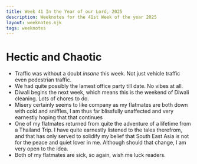 ```yaml
---
title: Week 41 In the Year of our Lord, 2025
description: Weeknotes for the 41st Week of the year 2025
layout: weeknotes.njk
tags: weeknotes
---
```


# Hectic and Chaotic

-   Traffic was without a doubt _insane_ this week. Not just vehicle traffic even pedestrian traffic.
-   We had quite possibly the lamest office party till date. No vibes at all.
-   Diwali begins the next week, which means this is the weekend of Diwali cleaning. Lots of chores to do.
-   Misery certainly seems to like company as my flatmates are both down with cold and sniffles, I am thus far blissfully unaffected and very earnestly hoping that that continues
-   One of my flatmates returned from quite the adventure of a lifetime from a Thailand Trip. I have quite earnestly listened to the tales therefrom, and that has only served to solidify my belief that South East Asia is not for the peace and quiet lover in me. Although should that change, I am very open to the idea.
-   Both of my flatmates are sick, so again, wish me luck readers.
